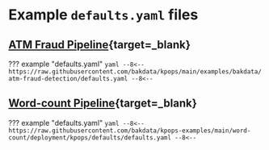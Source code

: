 # Example `defaults.yaml` files

## [ATM Fraud Pipeline](https://github.com/bakdata/kpops/tree/main/examples/bakdata/atm-fraud-deteection){target=_blank}

??? example "defaults.yaml"
    ```yaml
        --8<--
        https://raw.githubusercontent.com/bakdata/kpops/main/examples/bakdata/atm-fraud-detection/defaults.yaml
        --8<--
    ```

## [Word-count Pipeline](https://github.com/bakdata/kpops-examples/tree/main/word-count/deployment/kpops/defaults){target=_blank}

??? example "defaults.yaml"
    ```yaml
        --8<--
        https://raw.githubusercontent.com/bakdata/kpops-examples/main/word-count/deployment/kpops/defaults/defaults.yaml
        --8<--
    ```
